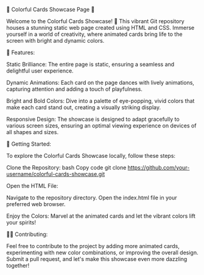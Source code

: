 🌈 Colorful Cards Showcase Page 🎉

Welcome to the Colorful Cards Showcase! 🌟 This vibrant Git repository houses a stunning static web page created using HTML and CSS. Immerse yourself in a world of creativity, where animated cards bring life to the screen with bright and dynamic colors.

🎨 Features:

Static Brilliance: The entire page is static, ensuring a seamless and delightful user experience.

Dynamic Animations: Each card on the page dances with lively animations, capturing attention and adding a touch of playfulness.

Bright and Bold Colors: Dive into a palette of eye-popping, vivid colors that make each card stand out, creating a visually striking display.

Responsive Design: The showcase is designed to adapt gracefully to various screen sizes, ensuring an optimal viewing experience on devices of all shapes and sizes.

🚀 Getting Started:

To explore the Colorful Cards Showcase locally, follow these steps:

Clone the Repository:
bash
Copy code
git clone https://github.com/your-username/colorful-cards-showcase.git

Open the HTML File:

Navigate to the repository directory.
Open the index.html file in your preferred web browser.

Enjoy the Colors:
Marvel at the animated cards and let the vibrant colors lift your spirits!

👩‍💻 Contributing:

Feel free to contribute to the project by adding more animated cards, experimenting with new color combinations, or improving the overall design. Submit a pull request, and let's make this showcase even more dazzling together!

